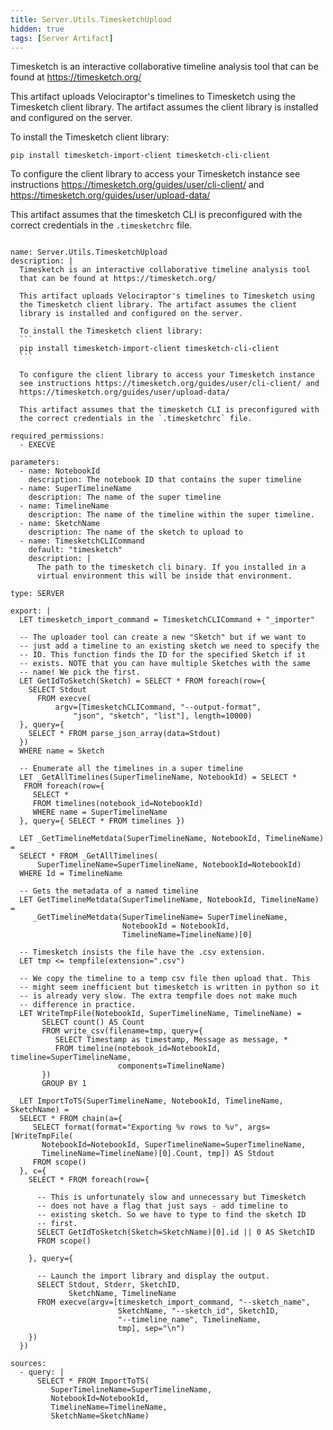 ```yaml
---
title: Server.Utils.TimesketchUpload
hidden: true
tags: [Server Artifact]
---
```


Timesketch is an interactive collaborative timeline analysis tool
that can be found at https://timesketch.org/

This artifact uploads Velociraptor's timelines to Timesketch using
the Timesketch client library. The artifact assumes the client
library is installed and configured on the server.

To install the Timesketch client library:
```
pip install timesketch-import-client timesketch-cli-client
```

To configure the client library to access your Timesketch instance
see instructions https://timesketch.org/guides/user/cli-client/ and
https://timesketch.org/guides/user/upload-data/

This artifact assumes that the timesketch CLI is preconfigured with
the correct credentials in the `.timesketchrc` file.


<pre><code class="language-yaml">
name: Server.Utils.TimesketchUpload
description: |
  Timesketch is an interactive collaborative timeline analysis tool
  that can be found at https://timesketch.org/

  This artifact uploads Velociraptor's timelines to Timesketch using
  the Timesketch client library. The artifact assumes the client
  library is installed and configured on the server.

  To install the Timesketch client library:
  ```
  pip install timesketch-import-client timesketch-cli-client
  ```

  To configure the client library to access your Timesketch instance
  see instructions https://timesketch.org/guides/user/cli-client/ and
  https://timesketch.org/guides/user/upload-data/

  This artifact assumes that the timesketch CLI is preconfigured with
  the correct credentials in the `.timesketchrc` file.

required_permissions:
  - EXECVE

parameters:
  - name: NotebookId
    description: The notebook ID that contains the super timeline
  - name: SuperTimelineName
    description: The name of the super timeline
  - name: TimelineName
    description: The name of the timeline within the super timeline.
  - name: SketchName
    description: The name of the sketch to upload to
  - name: TimesketchCLICommand
    default: "timesketch"
    description: |
      The path to the timesketch cli binary. If you installed in a
      virtual environment this will be inside that environment.

type: SERVER

export: |
  LET timesketch_import_command = TimesketchCLICommand + "_importer"

  -- The uploader tool can create a new "Sketch" but if we want to
  -- just add a timeline to an existing sketch we need to specify the
  -- ID. This function finds the ID for the specified Sketch if it
  -- exists. NOTE that you can have multiple Sketches with the same
  -- name! We pick the first.
  LET GetIdToSketch(Sketch) = SELECT * FROM foreach(row={
    SELECT Stdout
      FROM execve(
          argv=[TimesketchCLICommand, "--output-format",
              "json", "sketch", "list"], length=10000)
  }, query={
    SELECT * FROM parse_json_array(data=Stdout)
  })
  WHERE name = Sketch

  -- Enumerate all the timelines in a super timeline
  LET _GetAllTimelines(SuperTimelineName, NotebookId) = SELECT *
   FROM foreach(row={
     SELECT *
     FROM timelines(notebook_id=NotebookId)
     WHERE name = SuperTimelineName
  }, query={ SELECT * FROM timelines })

  LET _GetTimelineMetdata(SuperTimelineName, NotebookId, TimelineName) =
  SELECT * FROM _GetAllTimelines(
      SuperTimelineName=SuperTimelineName, NotebookId=NotebookId)
  WHERE Id = TimelineName

  -- Gets the metadata of a named timeline
  LET GetTimelineMetdata(SuperTimelineName, NotebookId, TimelineName) =
     _GetTimelineMetdata(SuperTimelineName= SuperTimelineName,
                         NotebookId = NotebookId,
                         TimelineName=TimelineName)[0]

  -- Timesketch insists the file have the .csv extension.
  LET tmp &lt;= tempfile(extension=".csv")

  -- We copy the timeline to a temp csv file then upload that. This
  -- might seem inefficient but timesketch is written in python so it
  -- is already very slow. The extra tempfile does not make much
  -- difference in practice.
  LET WriteTmpFile(NotebookId, SuperTimelineName, TimelineName) =
       SELECT count() AS Count
       FROM write_csv(filename=tmp, query={
          SELECT Timestamp as timestamp, Message as message, *
          FROM timeline(notebook_id=NotebookId, timeline=SuperTimelineName,
                        components=TimelineName)
       })
       GROUP BY 1

  LET ImportToTS(SuperTimelineName, NotebookId, TimelineName, SketchName) =
  SELECT * FROM chain(a={
     SELECT format(format="Exporting %v rows to %v", args=[WriteTmpFile(
       NotebookId=NotebookId, SuperTimelineName=SuperTimelineName,
       TimelineName=TimelineName)[0].Count, tmp]) AS Stdout
     FROM scope()
  }, c={
    SELECT * FROM foreach(row={

      -- This is unfortunately slow and unnecessary but Timesketch
      -- does not have a flag that just says - add timeline to
      -- existing sketch. So we have to type to find the sketch ID
      -- first.
      SELECT GetIdToSketch(Sketch=SketchName)[0].id || 0 AS SketchID
      FROM scope()

    }, query={

      -- Launch the import library and display the output.
      SELECT Stdout, Stderr, SketchID,
             SketchName, TimelineName
      FROM execve(argv=[timesketch_import_command, "--sketch_name",
                        SketchName, "--sketch_id", SketchID,
                        "--timeline_name", TimelineName,
                        tmp], sep="\n")
    })
  })

sources:
  - query: |
      SELECT * FROM ImportToTS(
         SuperTimelineName=SuperTimelineName,
         NotebookId=NotebookId,
         TimelineName=TimelineName,
         SketchName=SketchName)

</code></pre>

